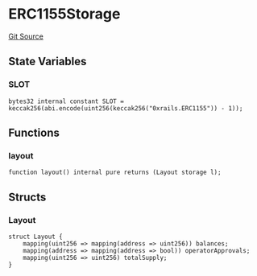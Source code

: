 # ERC1155Storage
[Git Source](https://github.com/0xStation/0xrails/blob/491ae339f09853335dba9e897f46862d776d54b5/src/cores/ERC1155/ERC1155Storage.sol)


## State Variables
### SLOT

```solidity
bytes32 internal constant SLOT = keccak256(abi.encode(uint256(keccak256("0xrails.ERC1155")) - 1));
```


## Functions
### layout


```solidity
function layout() internal pure returns (Layout storage l);
```

## Structs
### Layout

```solidity
struct Layout {
    mapping(uint256 => mapping(address => uint256)) balances;
    mapping(address => mapping(address => bool)) operatorApprovals;
    mapping(uint256 => uint256) totalSupply;
}
```


